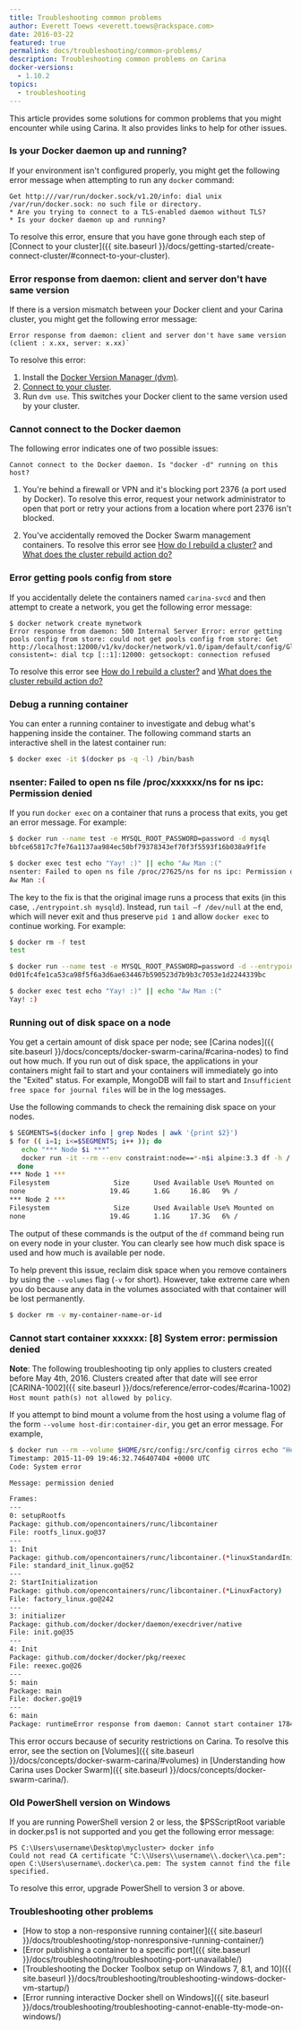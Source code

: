 ```yaml
---
title: Troubleshooting common problems
author: Everett Toews <everett.toews@rackspace.com>
date: 2016-03-22
featured: true
permalink: docs/troubleshooting/common-problems/
description: Troubleshooting common problems on Carina
docker-versions:
  - 1.10.2
topics:
  - troubleshooting
---
```


This article provides some solutions for common problems that you might encounter while using Carina. It also provides links to help for other issues.

### Is your Docker daemon up and running?

If your environment isn't configured properly, you might get the following error message when attempting to run any `docker` command:

```
Get http:///var/run/docker.sock/v1.20/info: dial unix /var/run/docker.sock: no such file or directory.
* Are you trying to connect to a TLS-enabled daemon without TLS?
* Is your docker daemon up and running?
```

To resolve this error, ensure that you have gone through each step of [Connect to your cluster]({{ site.baseurl }}/docs/getting-started/create-connect-cluster/#connect-to-your-cluster).

### Error response from daemon: client and server don't have same version

If there is a version mismatch between your Docker client and your Carina cluster, you might get the following error message:

```
Error response from daemon: client and server don't have same version (client : x.xx, server: x.xx)`
```

To resolve this error:

1. Install the [Docker Version Manager (dvm)][dvm].
2. [Connect to your cluster][carina-creds].
3. Run `dvm use`. This switches your Docker client to the same version used by your cluster.

### Cannot connect to the Docker daemon

The following error indicates one of two possible issues:

```
Cannot connect to the Docker daemon. Is "docker -d" running on this host?
```  

1. You're behind a firewall or VPN and it's blocking port 2376 (a port used by Docker). To resolve this error, request your network administrator to open that port or retry your actions from a location where port 2376 isn't blocked.

2. You've accidentally removed the Docker Swarm management containers. To resolve this error see [How do I rebuild a cluster?][rebuild] and [What does the cluster rebuild action do?][rebuild-do]

### Error getting pools config from store

If you accidentally delete the containers named `carina-svcd` and then attempt
to create a network, you get the following error message:

```
$ docker network create mynetwork
Error response from daemon: 500 Internal Server Error: error getting pools config from store: could not get pools config from store: Get http://localhost:12000/v1/kv/docker/network/v1.0/ipam/default/config/GlobalDefault/?consistent=: dial tcp [::1]:12000: getsockopt: connection refused
```

To resolve this error see [How do I rebuild a cluster?][rebuild] and [What does the cluster rebuild action do?][rebuild-do]

### Debug a running container

You can enter a running container to investigate and debug what's happening inside the container. The following command starts an interactive shell in the latest container run:

```bash
$ docker exec -it $(docker ps -q -l) /bin/bash
```

### nsenter: Failed to open ns file /proc/xxxxxx/ns for ns ipc: Permission denied

If you run `docker exec` on a container that runs a process that exits, you get an error message. For example:

```bash
$ docker run --name test -e MYSQL_ROOT_PASSWORD=password -d mysql
bbfce65817c7fe76a1137aa984ec50bf79378343ef70f3f5593f16b038a9f1fe

$ docker exec test echo "Yay! :)" || echo "Aw Man :("
nsenter: Failed to open ns file /proc/27625/ns for ns ipc: Permission denied
Aw Man :(
```

The key to the fix is that the original image runs a process that exits (in this case, `./entrypoint.sh mysqld`). Instead, run `tail –f /dev/null` at the end, which will never exit and thus preserve `pid 1` and allow `docker exec` to continue working. For example:

```bash
$ docker rm -f test
test

$ docker run --name test -e MYSQL_ROOT_PASSWORD=password -d --entrypoint /bin/bash mysql -c "./entrypoint.sh mysqld && tail -f /dev/null"
0d01fc4fe1ca53ca98f5f6a3d6ae634467b590523d7b9b3c7053e1d2244339bc

$ docker exec test echo "Yay! :)" || echo "Aw Man :("
Yay! :)
```

### Running out of disk space on a node

You get a certain amount of disk space per node; see [Carina nodes]({{ site.baseurl }}/docs/concepts/docker-swarm-carina/#carina-nodes) to find out how much. If you run out of disk space, the applications in your containers might fail to start and your containers will immediately go into the "Exited" status. For example, MongoDB will fail to start and `Insufficient free space for journal files` will be in the log messages.

Use the following commands to check the remaining disk space on your nodes.

```bash
$ SEGMENTS=$(docker info | grep Nodes | awk '{print $2}')
$ for (( i=1; i<=$SEGMENTS; i++ )); do
   echo "*** Node $i ***"
   docker run -it --rm --env constraint:node==*-n$i alpine:3.3 df -h /
  done
*** Node 1 ***
Filesystem                Size      Used Available Use% Mounted on
none                     19.4G      1.6G     16.8G   9% /
*** Node 2 ***
Filesystem                Size      Used Available Use% Mounted on
none                     19.4G      1.1G     17.3G   6% /
```

The output of these commands is the output of the `df` command being run on every node in your cluster. You can clearly see how much disk space is used and how much is available per node.

To help prevent this issue, reclaim disk space when you remove containers by using the `--volumes` flag (`-v` for short). However, take extreme care when you do because any data in the volumes associated with that container will be lost permanently.

```bash
$ docker rm -v my-container-name-or-id
```

### Cannot start container xxxxxx: [8] System error: permission denied

**Note**: The following troubleshooting tip only applies to clusters created before May 4th, 2016. Clusters created after that date will see error [CARINA-1002]({{ site.baseurl }}/docs/reference/error-codes/#carina-1002) `Host mount path(s) not allowed by policy`.

If you attempt to bind mount a volume from the host using a volume flag of the form `--volume host-dir:container-dir`, you get an error message. For example,

```bash
$ docker run --rm --volume $HOME/src/config:/src/config cirros echo "Hello"
Timestamp: 2015-11-09 19:46:32.746407404 +0000 UTC
Code: System error

Message: permission denied

Frames:
---
0: setupRootfs
Package: github.com/opencontainers/runc/libcontainer
File: rootfs_linux.go@37
---
1: Init
Package: github.com/opencontainers/runc/libcontainer.(*linuxStandardInit)
File: standard_init_linux.go@52
---
2: StartInitialization
Package: github.com/opencontainers/runc/libcontainer.(*LinuxFactory)
File: factory_linux.go@242
---
3: initializer
Package: github.com/docker/docker/daemon/execdriver/native
File: init.go@35
---
4: Init
Package: github.com/docker/docker/pkg/reexec
File: reexec.go@26
---
5: main
Package: main
File: docker.go@19
---
6: main
Package: runtimeError response from daemon: Cannot start container 1784f91f2f2cbd88c0eab24d24f7cfa7b7bf9cc882b28d02509e23238648c786: [8] System error: permission denied
```

This error occurs because of security restrictions on Carina. To resolve this error, see the section on [Volumes]({{ site.baseurl }}/docs/concepts/docker-swarm-carina/#volumes) in [Understanding how Carina uses Docker Swarm]({{ site.baseurl }}/docs/concepts/docker-swarm-carina/).

### Old PowerShell version on Windows

If you are running PowerShell version 2 or less, the $PSScriptRoot variable in docker.ps1 is not supported and you get the following error message:

```
PS C:\Users\username\Desktop\mycluster> docker info
Could not read CA certificate "C:\\Users\\username\\.docker\\ca.pem": open C:\Users\username\.docker\ca.pem: The system cannot find the file specified.
```

To resolve this error, upgrade PowerShell to version 3 or above.

### Troubleshooting other problems

* [How to stop a non-responsive running container]({{ site.baseurl }}/docs/troubleshooting/stop-nonresponsive-running-container/)
* [Error publishing a container to a specific port]({{ site.baseurl }}/docs/troubleshooting/troubleshooting-port-unavailable/)
* [Troubleshooting the Docker Toolbox setup on Windows 7, 8.1, and 10]({{ site.baseurl }}/docs/troubleshooting/troubleshooting-windows-docker-vm-startup/)
* [Error running interactive Docker shell on Windows]({{ site.baseurl }}/docs/troubleshooting/troubleshooting-cannot-enable-tty-mode-on-windows/)

[dvm]: {{site.baseurl}}/docs/tutorials/docker-version-manager/
[carina-creds]: {{site.baseurl}}/docs/getting-started/create-connect-cluster/#connect-to-your-cluster
[rebuild]: {{site.baseurl}}/docs/reference/faq/#how-do-i-rebuild-a-cluster
[rebuild-do]: {{site.baseurl}}/docs/reference/faq/#what-does-the-cluster-rebuild-action-do
